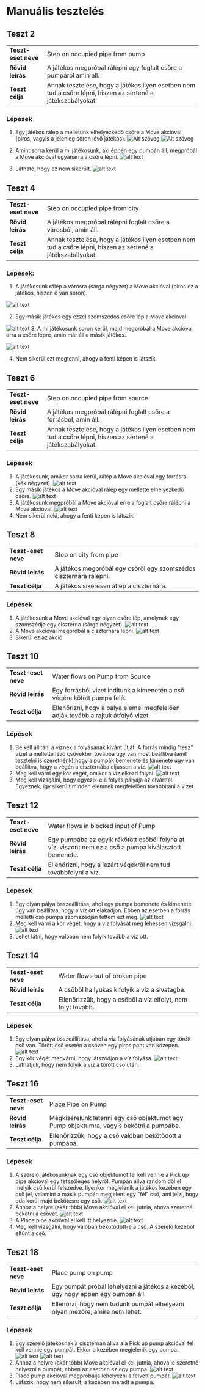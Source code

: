 # Manuális tesztelés

## Teszt 2
<table>
  <tr>
   <td><strong>Teszt-eset neve</strong>
   </td>
   <td>Step on occupied pipe from pump
   </td>
  </tr>
  <tr>
   <td><strong>Rövid leírás</strong>
   </td>
   <td>A játékos megpróbál rálépni egy foglalt csőre a pumpáról amin áll.
   </td>
  </tr>
  <tr>
   <td><strong>Teszt célja</strong>
   </td>
   <td>Annak tesztelése, hogy a játékos ilyen esetben nem tud a csőre lépni, hiszen az sértené a játékszabályokat.
   </td>
  </tr>
</table>

### Lépések
1. Egy játékos rálép a melletünk elhelyezkedő csőre a Move  akcióval (piros, vagyis a jelenleg soron lévő játékos).
![Alt szöveg](/doc/test_images/2.1image.png)
![Alt szöveg](/doc/test_images/2.2image.png)

2. Amint sorra kerül a mi játékosunk, aki éppen egy pumpán áll, megpróbál a Move akcióval ugyanarra a csőre lépni.
![alt text](/doc/test_images/2.3image.png)

3. Látható, hogy ez nem sikerült.
![alt text](/doc/test_images/2.4image.png)



## Teszt 4
<table>
  <tr>
   <td><strong>Teszt-eset neve</strong>
   </td>
   <td>Step on occupied pipe from city
   </td>
  </tr>
  <tr>
   <td><strong>Rövid leírás</strong>
   </td>
   <td>A játékos megpróbál rálépni foglalt csőre a városból, amin áll.
   </td>
  </tr>
  <tr>
   <td><strong>Teszt célja</strong>
   </td>
   <td>Annak tesztelése, hogy a játékos ilyen esetben nem tud a csőre lépni, hiszen az sértené a játékszabályokat.
   </td>
  </tr>
</table>

### Lépések:

1. A játékosunk rálép a városra (sárga négyzet) a Move akcióval (piros ez a játékos, hiszen ő van soron).

![alt text](/doc/test_images/4.1image.png)

2. Egy másik játékos egy ezzel szomszédos csőre lép a Move akcióval.

![alt text](/doc/test_images/4.2image.png)
3. A mi játékosunk soron kerül, majd megpróbál a Move akcióval arra a csőre lépre, amin már áll a másik játékos.

![alt text](/doc/test_images/4.3image.png)

4. Nem sikerül ezt megtenni, ahogy a fenti képen is látszik.



## Teszt 6
<table>
  <tr>
   <td><strong>Teszt-eset neve</strong>
   </td>
   <td>Step on occupied pipe from source
   </td>
  </tr>
  <tr>
   <td><strong>Rövid leírás</strong>
   </td>
   <td>A játékos megpróbál rálépni foglalt csőre a forrásból, amin áll.
   </td>
  </tr>
  <tr>
   <td><strong>Teszt célja</strong>
   </td>
   <td>Annak tesztelése, hogy a játékos ilyen esetben nem tud a csőre lépni, hiszen az sértené a játékszabályokat.
   </td>
  </tr>
</table>

### Lépések
1. A játékosunk, amikor sorra kerül, rálép a Move akcióval egy forrásra (kék négyzet).
![alt text](/doc/test_images/6.1image.png)
2. Egy másik játékos a Move akcióval rálép egy mellette elhelyezkedő csőre.
![alt text](/doc/test_images/6.2image.png)
3. A játékosunk megpróbál a Move akcióval erre a foglalt csőre rálépni a Move akcióval.
![alt text](/doc/test_images/6.3image.png)
4. Nem sikerül neki, ahogy a fenti képen is látszik.


## Teszt 8
<table>
  <tr>
   <td><strong>Teszt-eset neve</strong>
   </td>
   <td>Step on city from pipe
   </td>
  </tr>
  <tr>
   <td><strong>Rövid leírás</strong>
   </td>
   <td>A játékos megpróbál egy csőről egy szomszédos ciszternára rálépni.
   </td>
  </tr>
  <tr>
   <td><strong>Teszt célja</strong>
   </td>
   <td>A játékos sikeresen átlép a ciszternára.
   </td>
  </tr>
</table>

### Lépések
1. A játékosunk a Move akcióval egy olyan csőre lép, amelynek egy szomszédja egy ciszterna (sárga négyzet).
![alt text](/doc/test_images/8.1image.png)
2. A Move akcióval megpróbál a ciszternára lépni.
![alt text](/doc/test_images/8.2image.png)
3. Sikerül ez az akció.

## Teszt 10

<table>
  <tr>
   <td><strong>Teszt-eset neve</strong>
   </td>
   <td>Water flows on Pump from Source
   </td>
  </tr>
  <tr>
   <td><strong>Rövid leírás</strong>
   </td>
   <td>Egy forrásból vizet indítunk a kimenetén a cső végére kötött pumpa felé.
   </td>
  </tr>
  <tr>
   <td><strong>Teszt célja</strong>
   </td>
   <td>Ellenőrizni, hogy a pálya elemei megfelelően adják tovább a rajtuk átfolyó vizet.
   </td>
  </tr>
</table>

### Lépések
1. Be kell állítani a víznek a folyásának kívánt útját. A forrás mindig "tesz" vizet a mellette lévő csövekbe, továbbá úgy van most beállítva (amit tesztelni is szeretnénk),hogy a pumpák bemenete és kimenete úgy van beállítva, hogy a végén a ciszternába eljusson a víz.
![alt text](/doc/test_images/10.1image.png)
2. Meg kell várni egy kör végét, amikor a víz elkezd folyni.
![alt text](/doc/test_images/10.2image.png)
3. Meg kell vizsgálni, hogy egyezik-e a folyás pályája az elvárttal. Egyeznek, így sikerült minden elemnek megfelelően továbbitani a vizet. 

## Teszt 12
<table>
  <tr>
   <td><strong>Teszt-eset neve</strong>
   </td>
   <td>Water flows in blocked input of Pump
   </td>
  </tr>
  <tr>
   <td><strong>Rövid leírás</strong>
   </td>
   <td>Egy pumpába az egyik rákötött csőből folyna át víz, viszont nem ez a cső a pumpa kiválasztott bemenete.
   </td>
  </tr>
  <tr>
   <td><strong>Teszt célja</strong>
   </td>
   <td>Ellenőrizni, hogy a lezárt végekről nem tud továbbfolyni a víz.
   </td>
  </tr>
</table>

### Lépések
1. Egy olyan pálya összeállítása, ahol egy pumpa bemenete és kimenete úgy van beállítva, hogy a víz ott elakadjon. Ebben az esetben a forrás melletti cső pumpa szomszédján tettem ezt meg.
![alt text](/doc/test_images/12.1image.png)
2. Meg kell várni a kör végét, hogy a víz folyását meg lehessen vizsgálni.
![alt text](/doc/test_images/12.1image.png)
3. Lehet látni, hogy valóban nem folyik tovább a víz ott.

## Teszt 14
<table>
  <tr>
   <td><strong>Teszt-eset neve</strong>
   </td>
   <td>Water flows out of broken pipe
   </td>
  </tr>
  <tr>
   <td><strong>Rövid leírás</strong>
   </td>
   <td>A csőből ha lyukas kifolyik a víz a sivatagba.
   </td>
  </tr>
  <tr>
   <td><strong>Teszt célja</strong>
   </td>
   <td>Ellenőrizzük, hogy a csőből a víz elfolyt, nem folyt tovább.
   </td>
  </tr>
</table>

### Lépések
1. Egy olyan pálya összeállítása, ahol a víz folyásának útjában egy törött cső van. Törött cső esetén a csöven egy piros pont van középen.
![alt text](/doc/test_images/14.1image.png)
2. Egy kör végét megvárni, hogy látszódjon a víz folyása.
![alt text](/doc/test_images/14.2image.png)
3. Láthatjuk, hogy nem folyik a víz a törött cső után.

## Teszt 16
<table>
  <tr>
   <td><strong>Teszt-eset neve</strong>
   </td>
   <td>Place Pipe on Pump
   </td>
  </tr>
  <tr>
   <td><strong>Rövid leírás</strong>
   </td>
   <td>Megkísérelünk letenni egy cső objektumot egy Pump objektumra, vagyis bekötni a pumpába.
   </td>
  </tr>
  <tr>
   <td><strong>Teszt célja</strong>
   </td>
   <td>Ellenőrizzük, hogy a cső valóban bekötődött a pumpába.
   </td>
  </tr>
</table>

### Lépések
1. A szerelő játékosunknak egy cső objektumot fel kell vennie a Pick up pipe akcióval egy tetszőleges helyről. Pumpán állva random dől el melyik cső kerül felszedve. Ilyenkor megjelenik a játékos kezében egy cső jel, valamint a másik pumpán megjelent egy "fél" cső, ami jelzi, hogy oda kerül majd bekötésre egy cső.
![alt text](/doc/test_images/16.1image.png)
2. Ahhoz a helyre (akár több) Move akcióval el kell jutnia, ahova szeretné bekötni a csövet.
![alt text](/doc/test_images/16.2image.png)
3. A Place pipe akcióval el kell itt helyeznie.
![alt text](/doc/test_images/16.3image.png)
4. Meg kell vizsgálni, hogy valóban bekötődött-e a cső. A szerelő kezéből eltűnt a cső.

## Teszt 18
<table>
  <tr>
   <td><strong>Teszt-eset neve</strong>
   </td>
   <td>Place pump on pump
   </td>
  </tr>
  <tr>
   <td><strong>Rövid leírás</strong>
   </td>
   <td>Egy pumpát próbál lehelyezni a játékos a kezéből, úgy hogy éppen egy pumpán áll.
   </td>
  </tr>
  <tr>
   <td><strong>Teszt célja</strong>
   </td>
   <td>Ellenőrzi, hogy nem tudunk pumpát elhelyezni olyan mezőre, amire nem lehet.
   </td>
  </tr>
</table>

### Lépések
1. Egy szerelő játékosnak a ciszternán állva a a Pick up pump akcióval fel kell vennie egy pumpát. Ekkor a kezében megjelenik egy pumpa.
![alt text](/doc/test_images/18.1image.png)
![alt text](/doc/test_images/18.2image.png)
2. Ahhoz a helyre (akár több) Move akcióval el kell jutnia, ahova le szeretné helyezni a pumpát, ebben az esetben ez egy pumpa.
![alt text](/doc/test_images/18.3image.png)
3. Place pump akcióval megpróbálja lehelyezni a felvett pumpát.
![alt text](/doc/test_images/18.4image.png)
4. Látszik, hogy nem sikerült, a kezében maradt a pumpa.
